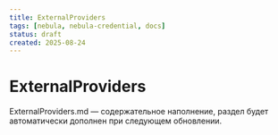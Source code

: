 ```yaml
---
title: ExternalProviders
tags: [nebula, nebula-credential, docs]
status: draft
created: 2025-08-24
---
```


# ExternalProviders

ExternalProviders.md — содержательное наполнение, раздел будет автоматически дополнен при следующем обновлении.

